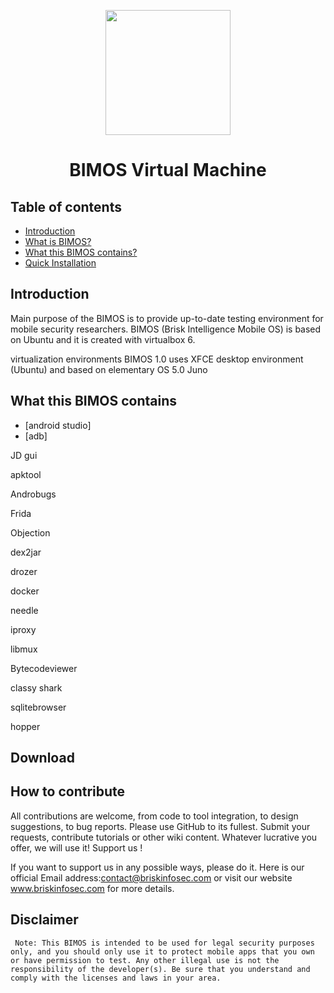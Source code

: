 <p align="center">
<img width="200" src="https://www.briskinfosec.com/themes/new_theme/user_template/images/resources/logo.png" /><br>
<h1 align="center"> BIMOS Virtual Machine </h1>
</p>


## Table of contents
- [Introduction](#introduction)
- [What is BIMOS?](#why-bnpt_docker)
- [What this BIMOS contains?](#what-this-docker-contains)
- [Quick Installation](#quick-installation)

## Introduction

Main purpose of the BIMOS is to provide up-to-date testing environment for mobile security researchers. BIMOS (Brisk Intelligence Mobile OS) is based on Ubuntu and it is created with virtualbox 6.

virtualization environments
BIMOS 1.0 uses XFCE desktop environment (Ubuntu) and based on elementary OS 5.0 Juno

## What this BIMOS contains 

- [android studio]
- [adb]

JD gui

apktool
 
Androbugs

Frida

Objection

dex2jar

drozer

docker 

needle 

iproxy

libmux

Bytecodeviewer

classy shark

sqlitebrowser

hopper

## Download 


## How to contribute

All contributions are welcome, from code to tool integration, to design suggestions, to bug reports. Please use GitHub to its fullest. Submit your requests, contribute tutorials or other wiki content. Whatever lucrative you offer, we will use it!
Support us !

If you want to support us in any possible ways, please do it. Here is our official Email address:contact@briskinfosec.com or visit our website www.briskinfosec.com for more details.
  
 ## Disclaimer
 
     Note: This BIMOS is intended to be used for legal security purposes only, and you should only use it to protect mobile apps that you own or have permission to test. Any other illegal use is not the responsibility of the developer(s). Be sure that you understand and comply with the licenses and laws in your area.

